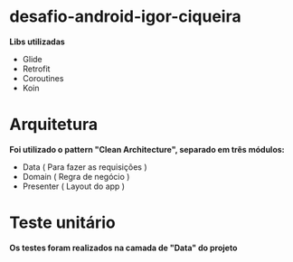 # desafio-android-igor-ciqueira

**Libs utilizadas**

- Glide
- Retrofit
- Coroutines
- Koin

# Arquitetura

**Foi utilizado o pattern "Clean Architecture", separado em três módulos:**
- Data ( Para fazer as requisições )
- Domain ( Regra de negócio )
- Presenter ( Layout do app )

# Teste unitário

**Os testes foram realizados na camada de "Data" do projeto**
